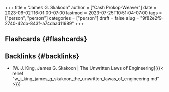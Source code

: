 +++
title = "James G. Skakoon"
author = ["Cash Prokop-Weaver"]
date = 2023-06-02T16:01:00-07:00
lastmod = 2023-07-25T10:51:04-07:00
tags = ["person", "person"]
categories = ["person"]
draft = false
slug = "9f82e2f9-2740-42cb-843f-a74daad11989"
+++

## Flashcards {#flashcards}


## Backlinks {#backlinks}

-   [W. J. King, James G. Skakoon | The Unwritten Laws of Engineering]({{< relref "w_j_king_james_g_skakoon_the_unwritten_lawas_of_engineering.md" >}})

